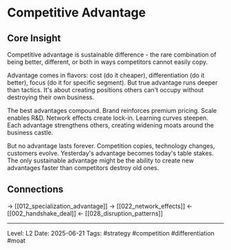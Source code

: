 # Competitive Advantage

## Core Insight
Competitive advantage is sustainable difference - the rare combination of being better, different, or both in ways competitors cannot easily copy.

Advantage comes in flavors: cost (do it cheaper), differentiation (do it better), focus (do it for specific segment). But true advantage runs deeper than tactics. It's about creating positions others can't occupy without destroying their own business.

The best advantages compound. Brand reinforces premium pricing. Scale enables R&D. Network effects create lock-in. Learning curves steepen. Each advantage strengthens others, creating widening moats around the business castle.

But no advantage lasts forever. Competition copies, technology changes, customers evolve. Yesterday's advantage becomes today's table stakes. The only sustainable advantage might be the ability to create new advantages faster than competitors destroy old ones.

## Connections
→ [[012_specialization_advantage]]
→ [[022_network_effects]]
← [[002_handshake_deal]]
← [[028_disruption_patterns]]

---
Level: L2
Date: 2025-06-21
Tags: #strategy #competition #differentiation #moat